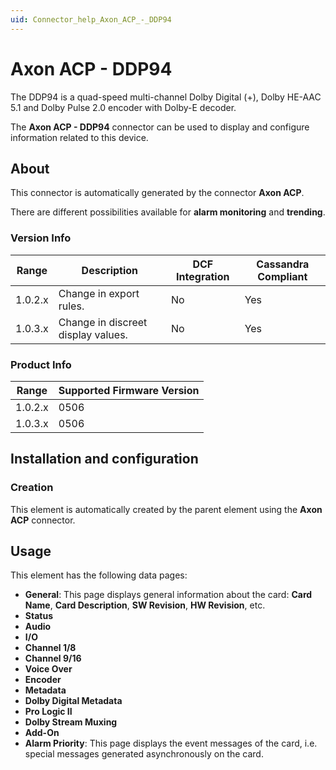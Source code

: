 ```yaml
---
uid: Connector_help_Axon_ACP_-_DDP94
---
```


# Axon ACP - DDP94

The DDP94 is a quad-speed multi-channel Dolby Digital (+), Dolby HE-AAC 5.1 and Dolby Pulse 2.0 encoder with Dolby-E decoder.

The **Axon ACP - DDP94** connector can be used to display and configure information related to this device.

## About

This connector is automatically generated by the connector **Axon ACP**.

There are different possibilities available for **alarm monitoring** and **trending**.

### Version Info

| **Range** | **Description**                    | **DCF Integration** | **Cassandra Compliant** |
|------------------|------------------------------------|---------------------|-------------------------|
| 1.0.2.x          | Change in export rules.            | No                  | Yes                     |
| 1.0.3.x          | Change in discreet display values. | No                  | Yes                     |

### Product Info

| Range | Supported Firmware Version |
|------------------|-----------------------------|
| 1.0.2.x          | 0506                        |
| 1.0.3.x          | 0506                        |

## Installation and configuration

### Creation

This element is automatically created by the parent element using the **Axon ACP** connector.

## Usage

This element has the following data pages:

- **General**: This page displays general information about the card: **Card Name**, **Card Description**, **SW Revision**, **HW Revision**, etc.
- **Status**
- **Audio**
- **I/O**
- **Channel 1/8**
- **Channel 9/16**
- **Voice Over**
- **Encoder**
- **Metadata**
- **Dolby Digital Metadata**
- **Pro Logic II**
- **Dolby Stream Muxing**
- **Add-On**
- **Alarm Priority**: This page displays the event messages of the card, i.e. special messages generated asynchronously on the card.
